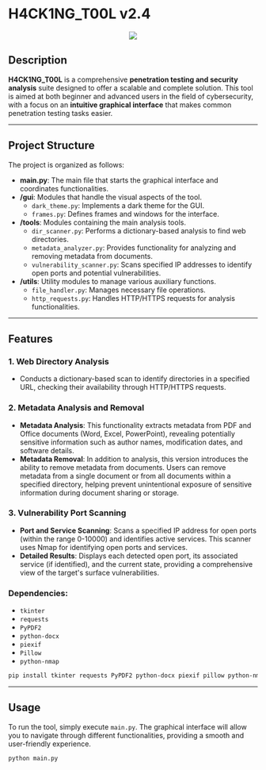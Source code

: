 # H4CK1NG_T00L v2.4

<div align="center">
    <img src="ramsesware/images/H4CK1NG_T00L_LOGO.png" />
</div>

## Description

**H4CK1NG_T00L** is a comprehensive **penetration testing and security analysis** suite designed to offer a scalable and complete solution. This tool is aimed at both beginner and advanced users in the field of cybersecurity, with a focus on an **intuitive graphical interface** that makes common penetration testing tasks easier.

--- 

## Project Structure

The project is organized as follows:

- **main.py**: The main file that starts the graphical interface and coordinates functionalities.
- **/gui**: Modules that handle the visual aspects of the tool.
  - `dark_theme.py`: Implements a dark theme for the GUI.
  - `frames.py`: Defines frames and windows for the interface.
- **/tools**: Modules containing the main analysis tools.
  - `dir_scanner.py`: Performs a dictionary-based analysis to find web directories.
  - `metadata_analyzer.py`: Provides functionality for analyzing and removing metadata from documents.
  - `vulnerability_scanner.py`: Scans specified IP addresses to identify open ports and potential vulnerabilities.
- **/utils**: Utility modules to manage various auxiliary functions.
  - `file_handler.py`: Manages necessary file operations.
  - `http_requests.py`: Handles HTTP/HTTPS requests for analysis functionalities.

--- 

## Features

### 1. Web Directory Analysis
- Conducts a dictionary-based scan to identify directories in a specified URL, checking their availability through HTTP/HTTPS requests.

### 2. Metadata Analysis and Removal
- **Metadata Analysis**: This functionality extracts metadata from PDF and Office documents (Word, Excel, PowerPoint), revealing potentially sensitive information such as author names, modification dates, and software details.
- **Metadata Removal**: In addition to analysis, this version introduces the ability to remove metadata from documents. Users can remove metadata from a single document or from all documents within a specified directory, helping prevent unintentional exposure of sensitive information during document sharing or storage.
  
### 3. Vulnerability Port Scanning
- **Port and Service Scanning**: Scans a specified IP address for open ports (within the range 0-10000) and identifies active services. This scanner uses Nmap for identifying open ports and services.
- **Detailed Results**: Displays each detected open port, its associated service (if identified), and the current state, providing a comprehensive view of the target's surface vulnerabilities.

### Dependencies:
- `tkinter`
- `requests`
- `PyPDF2`
- `python-docx`
- `piexif`
- `Pillow`
- `python-nmap`

```bash
pip install tkinter requests PyPDF2 python-docx piexif pillow python-nmap
```


--- 

## Usage

To run the tool, simply execute `main.py`. The graphical interface will allow you to navigate through different functionalities, providing a smooth and user-friendly experience.

```bash
python main.py

